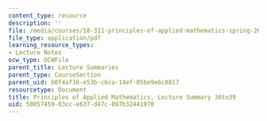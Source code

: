 ```yaml
---
content_type: resource
description: ''
file: /media/courses/18-311-principles-of-applied-mathematics-spring-2014/5085745983cce637d47c097b32441970_MIT18_311S14_Lecture36to39.pdf
file_type: application/pdf
learning_resource_types:
- Lecture Notes
ocw_type: OCWFile
parent_title: Lecture Summaries
parent_type: CourseSection
parent_uid: b0f4af16-e53b-c6ca-14ef-05be9e6c8817
resourcetype: Document
title: Principles of Applied Mathematics, Lecture Summary 36to39
uid: 50857459-83cc-e637-d47c-097b32441970
---
```

